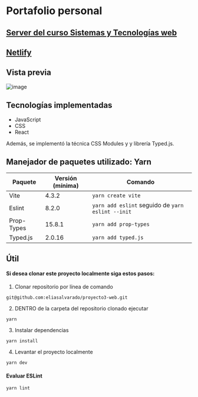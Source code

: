 # Portafolio personal

## [Server del curso Sistemas y Tecnologías web](https://uvgenios.online/21808/portafolio)
## [Netlify](https://dazzling-shortbread-2dc63d.netlify.app/)


## Vista previa
![image](https://github.com/eliasalvarado/proyecto3-web/assets/77988653/b6ab1eb1-11c9-4b0a-b2be-d2a2493af328)

## Tecnologías implementadas
- JavaScript
- CSS
- React

Además, se implementó la técnica CSS Modules y y librería Typed.js.

## Manejador de paquetes utilizado: Yarn
| Paquete | Versión (mínima) | Comando |
| ------------  | -------------  |  -------------                                        |
| Vite | 4.3.2 | ` yarn create vite ` |
| Eslint | 8.2.0 | ` yarn add eslint ` seguido de ` yarn eslint --init ` |
| Prop-Types | 15.8.1 | ` yarn add prop-types ` |
| Typed.js | 2.0.16 | ` yarn add typed.js ` |

## Útil
#### Si desea clonar este proyecto localmente siga estos pasos:
1. Clonar repositorio por línea de comando
```
git@github.com:eliasalvarado/proyecto3-web.git
```
2. DENTRO de la carpeta del repositorio clonado ejecutar
```
yarn
```
3. Instalar dependencias
```
yarn install
```
4. Levantar el proyecto localmente
```
yarn dev
```

#### Evaluar ESLint
```
yarn lint
```
